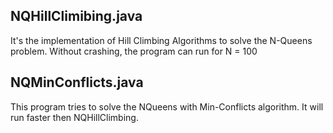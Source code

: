 ## NQHillClimibing.java
It's the implementation of Hill Climbing Algorithms to solve the N-Queens problem. Without crashing, the program can run for N = 100

## NQMinConflicts.java
This program tries to solve the NQueens with Min-Conflicts algorithm. It will run faster then NQHillClimbing.
